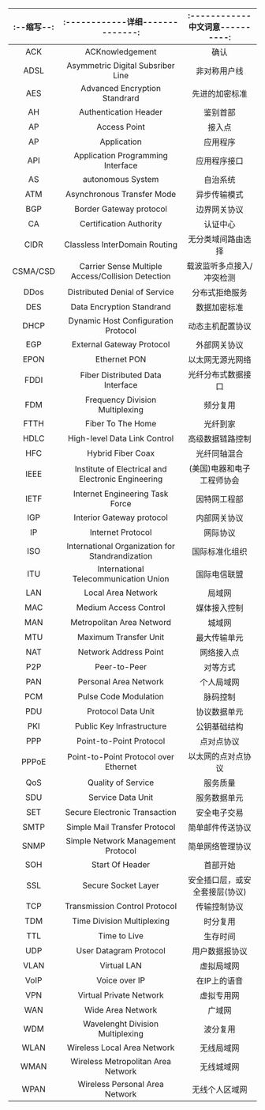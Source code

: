 |:--缩写--:|:------------详细--------------:|:------------中文词意----------:|
|:--------:|:------------------------------:|:------------------------------:|
|ACK       |ACKnowledgement | 确认|
|ADSL      |Asymmetric Digital Subsriber Line | 非对称用户线|
|AES       |Advanced Encryption Standrard | 先进的加密标准|
|AH        |Authentication Header | 鉴别首部|
|AP        |Access Point | 接入点|
|AP        |Application | 应用程序|
|API       |Application Programming Interface | 应用程序接口|
|AS        |autonomous System | 自治系统|
|ATM       |Asynchronous Transfer Mode | 异步传输模式|
|BGP       |Border Gateway protocol | 边界网关协议|
|CA        |Certification Authority | 认证中心|
|CIDR      |Classless InterDomain Routing | 无分类域间路由选择|
|CSMA/CSD  |Carrier Sense Multiple Access/Collision Detection | 载波监听多点接入/冲突检测|
|DDos      |Distributed Denial of Service | 分布式拒绝服务|
|DES       |Data Encryption Standrand | 数据加密标准|
|DHCP      |Dynamic Host Configuration Protocol | 动态主机配置协议|
|EGP       |External Gateway Protocol | 外部网关协议|
|EPON      |Ethernet PON | 以太网无源光网络|
|FDDI      |Fiber Distributed Data Interface | 光纤分布式数据接口|
|FDM       |Frequency Division Multiplexing | 频分复用|
|FTTH      |Fiber To The Home | 光纤到家|
|HDLC      |High-level Data Link Control | 高级数据链路控制|
|HFC       |Hybrid Fiber Coax | 光纤同轴混合|
|IEEE      |Institute of Electrical and Electronic Engineering | (美国)电器和电子工程师协会|
|IETF      |Internet Engineering Task Force | 因特网工程部|
|IGP       |Interior Gateway protocol | 内部网关协议|
|IP        |Internet Protocol | 网际协议|
|ISO       |International Organization for Standrandization | 国际标准化组织|
|ITU       |International Telecommunication Union | 国际电信联盟|
|LAN       |Local Area Network | 局域网|
|MAC       |Medium Access Control | 媒体接入控制|
|MAN       |Metropolitan Area Netword | 城域网|
|MTU       |Maximum Transfer Unit | 最大传输单元|
|NAT       |Network Address Point | 网络接入点|
|P2P       |Peer-to-Peer | 对等方式|
|PAN       |Personal Area Network | 个人局域网|
|PCM       |Pulse Code Modulation | 脉码控制|
|PDU       |Protocol Data Unit | 协议数据单元|
|PKI       |Public Key Infrastructure | 公钥基础结构|
|PPP       |Point-to-Point Protocol | 点对点协议|
|PPPoE     |Point-to-Point Protocol over Ethernet | 以太网的点对点协议|
|QoS       |Quality of Service | 服务质量|
|SDU       |Service Data Unit | 服务数据单元|
|SET       |Secure Electronic Transaction | 安全电子交易|
|SMTP      |Simple Mail Transfer Protocol | 简单邮件传送协议|
|SNMP      |Simple Network Management Protocol | 简单网络管理协议|
|SOH       |Start Of Header  | 首部开始|
|SSL       |Secure Socket Layer | 安全插口层，或安全套接层(协议)|
|TCP       |Transmission Control Protocol | 传输控制协议|
|TDM       |Time Division Multiplexing | 时分复用|
|TTL       |Time to Live | 生存时间|
|UDP       |User Datagram Protocol | 用户数据报协议|
|VLAN      |Virtual LAN | 虚拟局域网|
|VoIP      |Voice over IP | 在IP上的语音|
|VPN       |Virtual Private Network | 虚拟专用网|
|WAN       |Wide Area Network | 广域网|
|WDM       |Wavelenght Division Multiplexing | 波分复用|
|WLAN      |Wireless Local Area Network | 无线局域网|
|WMAN      |Wireless Metropolitan Area Network | 无线城域网|
|WPAN      |Wireless Personal Area Network | 无线个人区域网|
